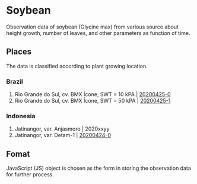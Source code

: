 # Soybean
Observation data of soybean (Glycine max) from various source about height growth, number of leaves, and other parameters as function of time.


## Places
The data is classified according to plant growing location.

### Brazil
1. Rio Grande do Sul, cv. BMX Ícone, SWT = 10 kPA | [20200425-0](20200425-0.js)
2. Rio Grande do Sul, cv. BMX Ícone, SWT = 50 kPA | [20200425-1](20200425-1.js)
 
### Indonesia
1. Jatinangor, var. Anjasmoro | 2020xxyy
2. Jatinangor, var. Detam-1 | [20200424-0](20200424-0.js)


## Fomat
JavaScript (JS) object is chosen as the form in storing the observation data for further process.

